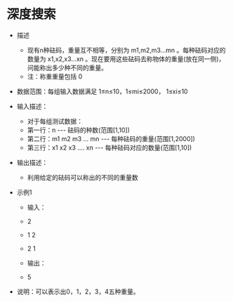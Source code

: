 # 深度搜索

- 描述
  - 现有n种砝码，重量互不相等，分别为 m1,m2,m3…mn 。每种砝码对应的数量为 x1,x2,x3...xn 。现在要用这些砝码去称物体的重量(放在同一侧)，问能称出多少种不同的重量。
  - 注：称重重量包括 0

- 数据范围：每组输入数据满足 1≤n≤10，1≤mi≤2000， 1≤xi≤10
- 输入描述：
  - 对于每组测试数据：
  - 第一行：n --- 砝码的种数(范围[1,10])
  - 第二行：m1 m2 m3 ... mn --- 每种砝码的重量(范围[1,2000])
  - 第三行：x1 x2 x3 .... xn --- 每种砝码对应的数量(范围[1,10])
- 输出描述：
  - 利用给定的砝码可以称出的不同的重量数
- 示例1
  - 输入：
  - 2
  - 1 2
  - 2 1

  - 输出：
  - 5

- 说明：可以表示出0，1，2，3，4五种重量。 
